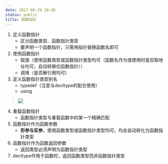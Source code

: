 ```yaml
---
date: 2017-08-29 10:46
status: public
title: 函数指针
---
```


1. 定义函数指针
    - 区分函数类型、函数指针类型
    - 要声明一个函数指针，只需用指针替换函数名即可
2. 使用函数指针
    - 赋值（使用函数类型或函数指针类型均可（函数名作为值使用时是否取地址均可，自动转换位函数指针））
    - 调用（是否解引用均可）
3. 定义函数指针类型别名
    - typedef（注意与decltype的配合使用）
    - using
    
>![](~/函数指针-1.PNG)

4. 重载函数指针
    - 函数指针类型与重载函数中的某一个精确匹配
5. 函数指针作为函数参数
    - **形参与实参**，使用函数类型或函数指针类型均可，均会自动转化为函数指针类型
6. 函数指针作为函数返回参数
    - 返回类型必须声明为函数指针类型
7. decltype作用于函数时，返回函数类型而非函数指针类型